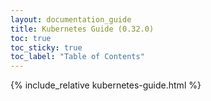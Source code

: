 ```yaml
---
layout: documentation_guide
title: Kubernetes Guide (0.32.0)
toc: true
toc_sticky: true
toc_label: "Table of Contents"
---
```

{% include_relative kubernetes-guide.html %}

